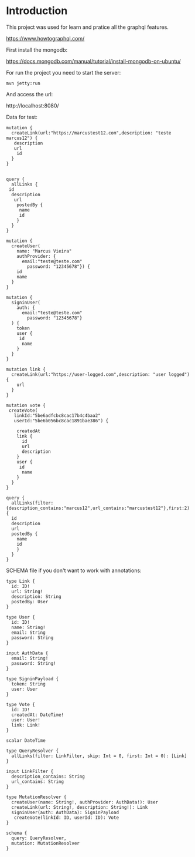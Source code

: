 # Introduction

This project was used for learn and pratice all the graphql features.

https://www.howtographql.com/

First install the mongodb:

https://docs.mongodb.com/manual/tutorial/install-mongodb-on-ubuntu/

For run the project you need to start the server:
```
mvn jetty:run
```
And access the url:

http://localhost:8080/

Data for test:
```
mutation {
  createLink(url:"https://marcustest12.com",description: "teste marcus12") {
   description
   url
  	id
  }
}


query {
  allLinks {
 id
  description
   url
    postedBy {
     name
     id
    }
  }
}

mutation {
  createUser(
    name: "Marcus Vieira"
    authProvider: {
      email:"teste@teste.com"
    	password: "12345678"}) {
    id
    name
  }
}

mutation {
  signinUser(
    auth: {
      email:"teste@teste.com"
    	password: "12345678"}
  ) {
  	token
    user {
     id
      name
    }
  }
}

mutation link {
  createLink(url:"https://user-logged.com",description: "user logged") {
    url
  }
}

mutation vote {
 createVote(
   linkId:"5be6adfcbc8cac17b4c4baa2"
   userId:"5be6b056bc8cac1891bae386") {

    createdAt
    link {
      id
      url
      description
    }
    user {
     id
      name
    }
  }
}

query {
  allLinks(filter: {description_contains:"marcus12",url_contains:"marcustest12"},first:2) {
  id
  description
  url
  postedBy {
   	name
    id
  	}
  }
}
```

SCHEMA file if you don't want to work with annotations:
```
type Link {
  id: ID!
  url: String!
  description: String
  postedBy: User
}

type User {
  id: ID!
  name: String!
  email: String
  password: String
}

input AuthData {
  email: String!
  password: String!
}

type SigninPayload {
  token: String
  user: User
}

type Vote {
  id: ID!
  createdAt: DateTime!
  user: User!
  link: Link!
}

scalar DateTime

type QueryResolver {
  allLinks(filter: LinkFilter, skip: Int = 0, first: Int = 0): [Link]
}

input LinkFilter {
  description_contains: String
  url_contains: String
}

type MutationResolver {
  createUser(name: String!, authProvider: AuthData!): User
  createLink(url: String!, description: String!): Link
  signinUser(auth: AuthData): SigninPayload
   createVote(linkId: ID, userId: ID): Vote
}

schema {
  query: QueryResolver,
  mutation: MutationResolver
}
```
